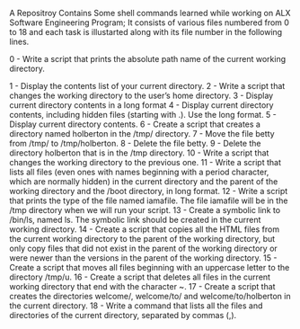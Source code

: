 A Repositroy Contains Some shell commands learned while working on ALX Software Engineering Program; It consists of various files numbered from 0 to 18 and each task is illustarted along with its file number in the following lines.

0 - Write a script that prints the absolute path name of the current working directory.

1 - Display the contents list of your current directory. 
2 - Write a script that changes the working directory to the user’s home directory. 
3 - Display current directory contents in a long format 
4 - Display current directory contents, including hidden files (starting with .). Use the long format. 
5 - Display current directory contents. 
6 - Create a script that creates a directory named holberton in the /tmp/ directory.
7 - Move the file betty from /tmp/ to /tmp/holberton.
8 - Delete the file betty.
9 - Delete the directory holberton that is in the /tmp directory. 
10 - Write a script that changes the working directory to the previous one. 
11 - Write a script that lists all files (even ones with names beginning with a period character, which are normally hidden) in the current directory and the parent of the working directory and the /boot directory, in long format. 
12 - Write a script that prints the type of the file named iamafile. The file iamafile will be in the /tmp directory when we will run your script.
13 - Create a symbolic link to /bin/ls, named ls. The symbolic link should be created in the current working directory. 
14 - Create a script that copies all the HTML files from the current working directory to the parent of the working directory, but only copy files that did not exist in the parent of the working directory or were newer than the versions in the parent of the working directory. 
15 - Create a script that moves all files beginning with an uppercase letter to the directory /tmp/u. 
16 - Create a script that deletes all files in the current working directory that end with the character ~. 
17 - Create a script that creates the directories welcome/, welcome/to/ and welcome/to/holberton in the current directory. 
18 - Write a command that lists all the files and directories of the current directory, separated by commas (,).

